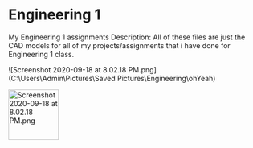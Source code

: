 # Engineering 1
My Engineering 1 assignments
Description: All of these files are just the CAD models for all of my projects/assignments that i have done for Engineering 1 class.

![Screenshot 2020-09-18 at 8.02.18 PM.png](C:\Users\Admin\Pictures\Saved Pictures\Engineering\ohYeah)

<img src="C:\Users\Admin\Pictures\Saved Pictures\Engineering\ohYeah" alt="Screenshot 2020-09-18 at 8.02.18 PM.png" width="100" height="100">

